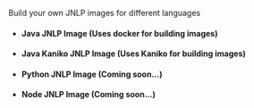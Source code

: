 Build your own JNLP images for different languages

* #### Java JNLP Image (Uses docker for building images)
* #### Java Kaniko JNLP Image (Uses Kaniko for building images)
* #### Python JNLP Image (Coming soon...)
* #### Node JNLP Image (Coming soon...)

